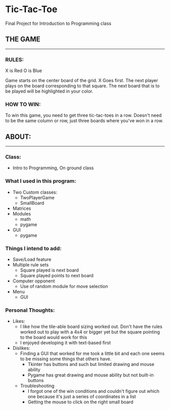 # Tic-Tac-Toe
Final Project for Introduction to Programming class

## THE GAME
--------------------------------------------------------------
### RULES:

X is Red
O is Blue

Game starts on the center board of the grid.
X Goes first. The next player plays on the board corresponding
to that square. The next board that is to be played will be highlighted in your color.

### HOW TO WIN:

To win this game, you need to get three tic-tac-toes in a row.
Doesn't need to be the same column or row, just three boards where you've won in a row.





## ABOUT:
--------------------------------------------------------------
### Class:
- Intro to Programming, On ground class

### What I used in this program:
- Two Custom classes:
	- TwoPlayerGame
	- SmallBoard
- Matrices
- Modules
	- math
	- pygame
- GUI
	- pygame

### Things I intend to add:
- Save/Load feature
- Multiple rule sets
	- Square played is next board
	- Square played points to next board
- Computer opponent
	- Use of random module for move selection
- Menu
	- GUI

### Personal Thoughts:
- Likes:
	- I like how the tile-able board sizing worked out. Don't have the rules worked out to play with a 4x4 or bigger yet but the square pointing to the board would work for this
	- I enjoyed developing it with text-based first
- Dislikes:
	- Finding a GUI that worked for me took a little bit and each one seems to be missing some things that others have.
		- Tkinter has buttons and such but limited drawing and mouse ability
		- Pygame has great drawing and mouse ability but not built-in buttons
	- Troubleshooting
		- I forgot one of the win conditions and couldn't figure out which one because it's just a series of coordinates in a list
		- Getting the mouse to click on the right small board
